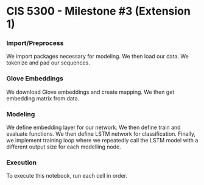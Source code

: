 # CIS 5300 - Milestone #3 (Extension 1)

### Import/Preprocess

We import packages necessary for modeling. We then load our data. We tokenize and pad our sequences.

### Glove Embeddings

We download Glove embeddings and create mapping. We then get embedding matrix from data.

### Modeling

We define embedding layer for our network. We then define train and evaluate functions. We then define LSTM network for classification. Finally, we implement training loop where we repeatedly call the LSTM model with a different output size for each modelling node.

### Execution

To execute this notebook, run each cell in order.